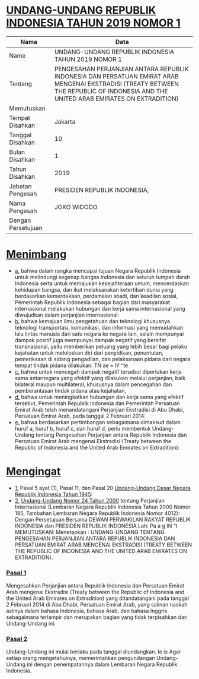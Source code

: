 # [UNDANG-UNDANG REPUBLIK INDONESIA TAHUN 2019 NOMOR 1](http://example.org/legal/peraturan/uu/2019/1)

| Nama | Data |
| ------ | ----- |
|Name|UNDANG-UNDANG REPUBLIK INDONESIA TAHUN 2019 NOMOR 1|
|Tentang| PENGESAHAN PERJANJIAN ANTARA REPUBLIK INDONESIA DAN PERSATUAN EMIRAT ARAB MENGENAI EKSTRADISI (TREATY BETWEEN THE REPUBLIC OF INDONESIA AND THE UNITED ARAB EMIRATES ON EXTRADITION)|
|Memutuskan||
|Tempat Disahkan|Jakarta|
|Tanggal Disahkan|10|
|Bulan Disahkan|1|
|Tahun Disahkan|2019|
|Jabatan Pengesah|PRESIDEN REPUBLIK INDONESIA,|
|Nama Pengesah|JOKO WIDODO|
|Dengan Persetujuan||
# [Menimbang](http://example.org/legal/peraturan/uu/2019/1/menimbang)

* [a.](http://example.org/legal/peraturan/uu/2019/1/menimbang/huruf/a) bahwa dalam rangka mencapai tujuan Negara Republik Indonesia untuk melindungi segenap bangsa Indonesia dan seluruh tumpah darah Indonesia serta untuk memajukan kesejahteraan umum, mencerdaskan kehidupan bangsa, dan ikut melaksanakan ketertiban dunia yang berdasarkan kemerdekaan, perdamaian abadi, dan keadilan sosial, Pemerintah Republik Indonesia sebagai bagian dari masyarakat internasional melakukan hubungan dan kerja sama internasional yang diwujudkan dalam perjanjian internasional:
* [b.](http://example.org/legal/peraturan/uu/2019/1/menimbang/huruf/b) bahwa kemajuan ilmu pengetahuan dan teknologi khususnya teknologi transportasi, komunikasi, dan informasi yang memudahkan lalu lintas manusia dari satu negara ke negara lain, selain mempunyai dampak positif juga mempunyai dampak negatif yang bersifat transnasional, yaitu memberikan peluang yang lebih besar bagi pelaku kejahatan untuk meloloskan diri dari penyidikan, penuntutan, pemeriksaan di sidang pengadilan, dan pelaksanaan pidana dari negara tempat tindak pidana dilakukan: TN ae « IY “te
* [c.](http://example.org/legal/peraturan/uu/2019/1/menimbang/huruf/c) bahwa untuk mencegah dampak negatif tersebut diperlukan kerja sama antarnegara yang efektif yang dilakukan melalui perjanjian, baik bilateral maupun multilateral, khususnya dalam pencegahan dan pemberantasan tindak pidana atau kejahatan,
* [d.](http://example.org/legal/peraturan/uu/2019/1/menimbang/huruf/d) bahwa untuk meningkatkan hubungan dan kerja sama yang efektif tersebut, Pemerintah Republik Indonesia dan Pemerintah Persatuan Emirat Arab telah menandatangani Perjanjian Ekstradisi di Abu Dhabi, Persatuan Emirat Arab, pada tanggal 2 Februari 2014:
* [e.](http://example.org/legal/peraturan/uu/2019/1/menimbang/huruf/e) bahwa berdasarkan pertimbangan sebagaimana dimaksud dalam huruf a, huruf b, huruf c, dan huruf d, perlu membentuk Undang-Undang tentang Pengesahan Perjanjian antara Republik Indonesia dan Persatuan Emirat Arab mengenai Ekstradisi (Treaty between the Republic of Indonesia and the United Arab Emirates on Extradition):
# [Mengingat](http://example.org/legal/peraturan/uu/2019/1/mengingat)

* [1.](http://example.org/legal/peraturan/uu/2019/1/mengingat/huruf/0001) Pasal 5 ayat (1), Pasal 11, dan Pasal 20 [Undang-Undang Dasar Negara Republik Indonesia Tahun 1945](http://example.org/legal/peraturan/uu):
* [2.](http://example.org/legal/peraturan/uu/2019/1/mengingat/huruf/0002) [Undang-Undang Nomor 24 Tahun 2000](http://example.org/legal/peraturan/uu/2000/24) tentang Perjanjian Internasional (Lembaran Negara Republik Indonesia Tahun 2000 Nomor 185, Tambahan Lembaran Negara Republik Indonesia Nomor 4012): Dengan Persetujuan Bersama DEWAN PERWAKILAN RAKYAT REPUBLIK INDONESIA dan PRESIDEN REPUBLIK INDONESIA Lah: Pa a g IN “t MEMUTUSKAN: Menetapkan : UNDANG-UNDANG TENTANG PENGESAHAN PERJANJIAN ANTARA REPUBLIK INDONESIA DAN PERSATUAN EMIRAT ARAB MENGENAI EKSTRADISI (TREATY BETWEEN THE REPUBLIC OF INDONESIA AND THE UNITED ARAB EMIRATES ON EXTRADITION).

### [Pasal 1](http://example.org/legal/peraturan/uu/2019/1/pasal/0001)
Mengesahkan Perjanjian antara Republik Indonesia dan Persatuan Emirat Arab mengenai Ekstradisi (Treaty between the Republic of Indonesia and the United Arab Emirates on Extradition) yang ditandatangani pada tanggal 2 Februari 2014 di Abu Dhabi, Persatuan Emirat Arab, yang salinan naskah aslinya dalam bahasa Indonesia, bahasa Arab, dan bahasa Inggris sebagaimana terlampir dan merupakan bagian yang tidak terpisahkan dari Undang-Undang ini.


### [Pasal 2](http://example.org/legal/peraturan/uu/2019/1/pasal/0002)
Undang-Undang ini mulai berlaku pada tanggal diundangkan. Ie ix Agar setiap orang mengetahuinya, memerintahkan pengundangan Undang-Undang ini dengan penempatannya dalam Lembaran Negara Republik Indonesia.
